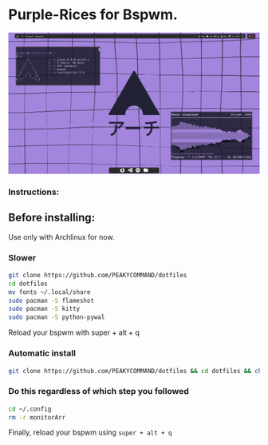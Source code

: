 <h1>Purple-Rices for Bspwm.</h1>

![Example](https://github.com/PEAKYCOMMAND/dotfiles/blob/main/walls/image_2024-06-25_13-03-34.png)

<h3>Instructions:</h3>

<h2>Before installing:</h2>

Use only with Archlinux for now.

<h3>Slower</h3>

```bash
git clone https://github.com/PEAKYCOMMAND/dotfiles
cd dotfiles
mv fonts ~/.local/share
sudo pacman -S flameshot
sudo pacman -S kitty
sudo pacman -S python-pywal
```

Reload your bspwm with super + alt + q

<h3>Automatic install</h3>

```bash
git clone https://github.com/PEAKYCOMMAND/dotfiles && cd dotfiles && chmod +x install.sh && ./install.sh
```

<h3>Do this regardless of which step you followed</h3>

```bash
cd ~/.config
rm -r monitorArr
```
Finally, reload your bspwm using `super + alt + q`




